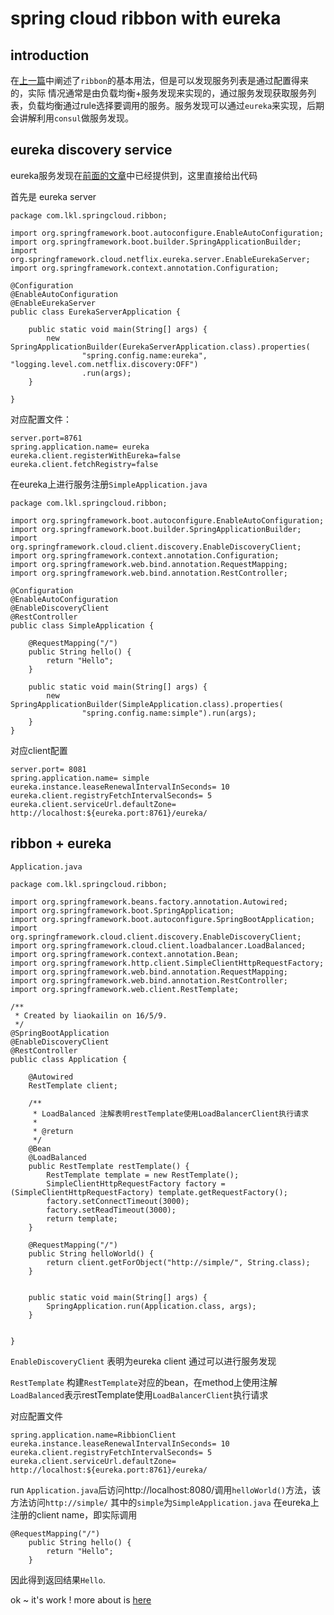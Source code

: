# spring cloud ribbon with eureka

## introduction

在[上一篇](http://blog.csdn.net/liaokailin/article/details/51362144)中阐述了`ribbon`的基本用法，但是可以发现服务列表是通过配置得来的，实际
情况通常是由负载均衡+服务发现来实现的，通过服务发现获取服务列表，负载均衡通过rule选择要调用的服务。服务发现可以通过`eureka`来实现，后期会讲解利用`consul`做服务发现。


## eureka discovery service

eureka服务发现在[前面的文章](http://blog.csdn.net/liaokailin/article/details/51314001)中已经提供到，这里直接给出代码

首先是 eureka server

```
package com.lkl.springcloud.ribbon;

import org.springframework.boot.autoconfigure.EnableAutoConfiguration;
import org.springframework.boot.builder.SpringApplicationBuilder;
import org.springframework.cloud.netflix.eureka.server.EnableEurekaServer;
import org.springframework.context.annotation.Configuration;

@Configuration
@EnableAutoConfiguration
@EnableEurekaServer
public class EurekaServerApplication {

	public static void main(String[] args) {
		new SpringApplicationBuilder(EurekaServerApplication.class).properties(
				"spring.config.name:eureka", "logging.level.com.netflix.discovery:OFF")
				.run(args);
	}

}
```

对应配置文件：

```
server.port=8761
spring.application.name= eureka
eureka.client.registerWithEureka=false
eureka.client.fetchRegistry=false
```

在eureka上进行服务注册`SimpleApplication.java`

```
package com.lkl.springcloud.ribbon;

import org.springframework.boot.autoconfigure.EnableAutoConfiguration;
import org.springframework.boot.builder.SpringApplicationBuilder;
import org.springframework.cloud.client.discovery.EnableDiscoveryClient;
import org.springframework.context.annotation.Configuration;
import org.springframework.web.bind.annotation.RequestMapping;
import org.springframework.web.bind.annotation.RestController;

@Configuration
@EnableAutoConfiguration
@EnableDiscoveryClient
@RestController
public class SimpleApplication {
	
	@RequestMapping("/")
	public String hello() {
		return "Hello";
	}
	
	public static void main(String[] args) {
		new SpringApplicationBuilder(SimpleApplication.class).properties(
				"spring.config.name:simple").run(args);
	}	
}

```

对应client配置

```
server.port= 8081
spring.application.name= simple
eureka.instance.leaseRenewalIntervalInSeconds= 10
eureka.client.registryFetchIntervalSeconds= 5
eureka.client.serviceUrl.defaultZone= http://localhost:${eureka.port:8761}/eureka/

```

## ribbon + eureka 
`Application.java`

```
package com.lkl.springcloud.ribbon;

import org.springframework.beans.factory.annotation.Autowired;
import org.springframework.boot.SpringApplication;
import org.springframework.boot.autoconfigure.SpringBootApplication;
import org.springframework.cloud.client.discovery.EnableDiscoveryClient;
import org.springframework.cloud.client.loadbalancer.LoadBalanced;
import org.springframework.context.annotation.Bean;
import org.springframework.http.client.SimpleClientHttpRequestFactory;
import org.springframework.web.bind.annotation.RequestMapping;
import org.springframework.web.bind.annotation.RestController;
import org.springframework.web.client.RestTemplate;

/**
 * Created by liaokailin on 16/5/9.
 */
@SpringBootApplication
@EnableDiscoveryClient
@RestController
public class Application {

    @Autowired
    RestTemplate client;

    /**
     * LoadBalanced 注解表明restTemplate使用LoadBalancerClient执行请求
     *
     * @return
     */
    @Bean
    @LoadBalanced
    public RestTemplate restTemplate() {
        RestTemplate template = new RestTemplate();
        SimpleClientHttpRequestFactory factory = (SimpleClientHttpRequestFactory) template.getRequestFactory();
        factory.setConnectTimeout(3000);
        factory.setReadTimeout(3000);
        return template;
    }

    @RequestMapping("/")
    public String helloWorld() {
        return client.getForObject("http://simple/", String.class);
    }


    public static void main(String[] args) {
        SpringApplication.run(Application.class, args);
    }


}

```

`EnableDiscoveryClient` 表明为eureka client 通过可以进行服务发现

`RestTemplate` 构建`RestTemplate`对应的bean，在method上使用注解`LoadBalanced`表示restTemplate使用`LoadBalancerClient`执行请求

对应配置文件
```
spring.application.name=RibbionClient
eureka.instance.leaseRenewalIntervalInSeconds= 10
eureka.client.registryFetchIntervalSeconds= 5
eureka.client.serviceUrl.defaultZone= http://localhost:${eureka.port:8761}/eureka/
```

run `Application.java`后访问http://localhost:8080/调用`helloWorld()`方法，该方法访问`http://simple/` 其中的`simple`为`SimpleApplication.java`
在eureka上注册的client name，即实际调用
```
@RequestMapping("/")
	public String hello() {
		return "Hello";
	}
```

因此得到返回结果`Hello`.

ok ~ it's work !  more about is [here](https://github.com/liaokailin/springcloud/tree/master/ribbon-eureka)